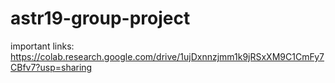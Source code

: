 # astr19-group-project

important links:
https://colab.research.google.com/drive/1ujDxnnzjmm1k9jRSxXM9C1CmFy7CBfv7?usp=sharing 
